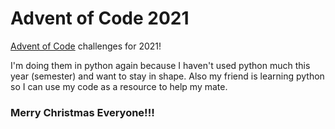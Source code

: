 # Advent of Code 2021

[Advent of Code] challenges for 2021! 

I'm doing them in python again because I haven't used python much this year
(semester) and want to stay in shape. Also my friend is learning python so
I can use my code as a resource to help my mate.

### Merry Christmas Everyone!!!

[Advent of Code]: https://adventofcode.com/
